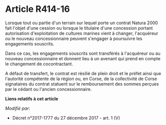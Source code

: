 # Article R414-16

Lorsque tout ou partie d'un terrain sur lequel porte un contrat Natura 2000 fait l'objet d'une cession ou lorsque le
titulaire d'une concession portant autorisation d'exploitation de cultures marines vient à changer, l'acquéreur ou le nouveau
concessionnaire peuvent s'engager à poursuivre les engagements souscrits. 

Dans ce cas, les engagements souscrits sont transférés à l'acquéreur ou au nouveau concessionnaire et donnent lieu à un
avenant qui prend en compte le changement de cocontractant. 

A défaut de transfert, le contrat est résilié de plein droit et le préfet ainsi que l'autorité compétente de la région ou, en
Corse, de la   collectivité de Corse signataires du contrat statuent sur le remboursement des sommes perçues par le cédant ou
l'ancien concessionnaire.

**Liens relatifs à cet article**

_Modifié par_:

  - Décret n°2017-1777 du 27 décembre 2017 - art. 1 (V)
